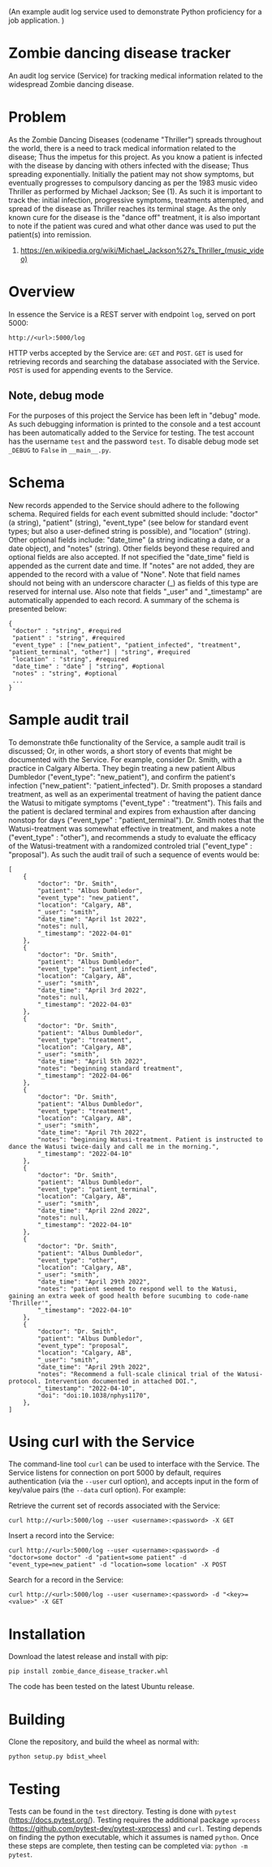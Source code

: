(An example audit log service used to demonstrate Python proficiency for a job application. )

# Zombie dancing disease tracker
 An audit log service (Service) for tracking medical information related to the widespread Zombie dancing disease.

# Problem

As the Zombie Dancing Diseases (codename "Thriller") spreads throughout the world, there is a need to track medical information related to the disease; Thus the impetus for this project. As you know a patient is infected with the disease by dancing with others infected with the disease; Thus spreading exponentially. Initially the patient may not show symptoms, but eventually progresses to compulsory dancing as per the 1983 music video Thriller as performed by Michael Jackson; See (1). As such it is important to track the: initial infection, progressive symptoms, treatments attempted, and spread of the disease as Thriller reaches its terminal stage. As the only known cure for the disease is the "dance off" treatment, it is also important to note if the patient was cured and what other dance was used to put the patient(s) into remission.

1) https://en.wikipedia.org/wiki/Michael_Jackson%27s_Thriller_(music_video)

# Overview

In essence the Service is a REST server with endpoint `log`, served on port 5000:

`http://<url>:5000/log`

HTTP verbs accepted by the Service are: `GET` and `POST`. `GET` is used for retrieving records and searching the database associated with the Service. `POST` is used for appending events to the Service.

## Note, debug mode

For the purposes of this project the Service has been left in "debug" mode. As such debugging information is printed to the console and a test account has been automatically added to the Service for testing. The test account has the username `test` and the password `test`. To disable debug mode set `_DEBUG` to `False` in `__main__.py`.

# Schema

New records appended to the Service should adhere to the following schema. Required fields for each event submitted should include: "doctor" (a string), "patient" (string), "event_type" (see below for standard event types; but also a user-defined string is possible), and "location" (string). Other optional fields include: "date_time" (a string indicating a date, or a date object), and "notes" (string). Other fields beyond these required and optional fields are also accepted. If not specified the "date_time" field is appended as the current date and time. If "notes" are not added, they are appended to the record with a value of "None". Note that field names should not being with an underscore character (\_) as fields of this type are reserved for internal use. Also note that fields "\_user" and "\_timestamp" are automatically appended to each record. A summary of the schema is presented below:

```
{
 "doctor" : "string", #required
 "patient" : "string", #required
 "event_type" : ["new_patient", "patient_infected", "treatment", "patient_terminal", "other"] | "string", #required
 "location" : "string", #required
 "date_time" : "date" | "string", #optional
 "notes" : "string", #optional
 ...
}
```

# Sample audit trail

To demonstrate th6e functionality of the Service, a sample audit trail is discussed; Or, in other words, a short story of events that might be documented with the Service. For example, consider Dr. Smith, with a practice in Calgary Alberta. They begin treating a new patient Albus Dumbledor ("event_type": "new_patient"), and confirm the patient's infection ("new_patient": "patient_infected"). Dr. Smith proposes a standard treatment, as well as an experimental treatment of having the patient dance the Watusi to mitigate symptoms ("event_type" : "treatment"). This fails and the patient is declared terminal and expires from exhaustion after dancing nonstop for days ("event_type" : "patient_terminal"). Dr. Smith notes that the Watusi-treatment was somewhat effective in treatment, and makes a note ("event_type" : "other"), and recommends a study to evaluate the efficacy of the Watusi-treatment with a randomized controled trial ("event_type" : "proposal"). As such the audit trail of such a sequence of events would be:

```
[                                                 
    {                                             
        "doctor": "Dr. Smith",                  
        "patient": "Albus Dumbledor",                
        "event_type": "new_patient",              
        "location": "Calgary, AB",              
        "_user": "smith",                          
        "date_time": "April 1st 2022",
        "notes": null,                            
        "_timestamp": "2022-04-01"
    },
    {                                             
        "doctor": "Dr. Smith",                  
        "patient": "Albus Dumbledor",                
        "event_type": "patient_infected",              
        "location": "Calgary, AB",              
        "_user": "smith",                          
        "date_time": "April 3rd 2022",
        "notes": null,                            
        "_timestamp": "2022-04-03"
    },
    {
        "doctor": "Dr. Smith",                  
        "patient": "Albus Dumbledor",                
        "event_type": "treatment",
        "location": "Calgary, AB",              
        "_user": "smith",                          
        "date_time": "April 5th 2022",
        "notes": "beginning standard treatment",                            
        "_timestamp": "2022-04-06"
    },
    {
        "doctor": "Dr. Smith",                  
        "patient": "Albus Dumbledor",                
        "event_type": "treatment",
        "location": "Calgary, AB",              
        "_user": "smith",                          
        "date_time": "April 7th 2022",
        "notes": "beginning Watusi-treatment. Patient is instructed to dance the Watusi twice-daily and call me in the morning.",                            
        "_timestamp": "2022-04-10"
    },
    {
        "doctor": "Dr. Smith",                  
        "patient": "Albus Dumbledor",                
        "event_type": "patient_terminal",
        "location": "Calgary, AB",              
        "_user": "smith",                          
        "date_time": "April 22nd 2022",
        "notes": null,
        "_timestamp": "2022-04-10"
    },
    {
        "doctor": "Dr. Smith",
        "patient": "Albus Dumbledor",
        "event_type": "other",
        "location": "Calgary, AB",
        "_user": "smith",                          
        "date_time": "April 29th 2022",
        "notes": "patient seemed to respond well to the Watusi, gaining an extra week of good health before sucumbing to code-name 'Thriller'",
        "_timestamp": "2022-04-10"
    },
    {
        "doctor": "Dr. Smith",
        "patient": "Albus Dumbledor",
        "event_type": "proposal",
        "location": "Calgary, AB",
        "_user": "smith",                          
        "date_time": "April 29th 2022",
        "notes": "Recommend a full-scale clinical trial of the Watusi-protocol. Intervention documented in attached DOI.",
        "_timestamp": "2022-04-10",
        "doi": "doi:10.1038/nphys1170",
    },
]                                                 
```

# Using curl with the Service

The command-line tool `curl` can be used to interface with the Service. The Service listens for connection on port 5000 by default, requires authentication (via the `--user` curl option), and accepts input in the form of key/value pairs (the `--data` curl option). For example:

Retrieve the current set of records associated with the Service:

`curl http://<url>:5000/log --user <username>:<password> -X GET`

Insert a record into the Service:

`curl http://<url>:5000/log --user <username>:<password> -d "doctor=some doctor" -d "patient=some patient" -d "event_type=new_patient" -d "location=some location" -X POST`

Search for a record in the Service:

`curl http://<url>:5000/log --user <username>:<password> -d "<key>=<value>" -X GET`

# Installation

Download the latest release and install with pip:

`pip install zombie_dance_disease_tracker.whl`

The code has been tested on the latest Ubuntu release.

# Building

Clone the repository, and build the wheel as normal with:

`python setup.py bdist_wheel`

# Testing

Tests can be found in the `test` directory. Testing is done with `pytest` (https://docs.pytest.org/). Testing requires the additional package `xprocess` (https://github.com/pytest-dev/pytest-xprocess) and `curl`. Testing depends on finding the python executable, which it assumes is named `python`. Once these steps are complete, then testing can be completed via: `python -m pytest`.
